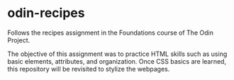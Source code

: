 # odin-recipes
Follows the recipes assignment in the Foundations course of The Odin Project.

The objective of this assignment was to practice HTML skills such as using basic elements, attributes, and organization. Once CSS basics are learned, this repository will be revisited to stylize the webpages.